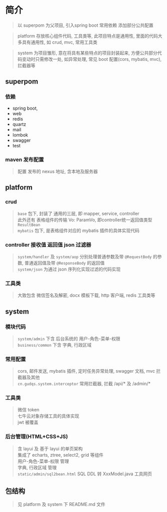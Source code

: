 # 简介
> 以 superpom 为父项目, 引入spring boot 常用依赖 添加部分公共配置  
  
> platform 存放核心组件代码, 工具类等, 此项目特点是通用性, 里面的代码大多具有通用性, 如 crud, mvc, 常用工具类  

> system 为项目雏形, 意在将具有某些特点的项目封装起来, 方便公共部分代码变动时只需修改一处, 如异常处理, 常见 boot 配置(cors, mybatis, mvc), 拦截器等

## superpom
### 依赖
 - spring boot, 
 - web
 - redis
 - quartz
 - mail
 - lombok
 - swagger
 - test
 
### maven 发布配置
> 配置 发布的 nexus 地址, 含本地及服务器


## platform
###  crud
> `base` 包下, 封装了 通用的三层, 即 mapper, service, controller  
此外还有 表格组件的传输 Vo: ParamVo, 即controller统一返回值类型 `ResultBean`  
`mybatis` 包下, 是表格组件对应的 mybatis 插件的具体实现代码  

### controller 接收值 返回值 json 过滤器
> `system/handler` 及 `system/aop` 分别处理普通参数及带 `@RequestBody` 的参数, 普通返回值及带 `@ResponseBody` 的返回值  
`system/json` 为通过 json 序列化实现过滤的代码实现 

### 工具类
> 大致包含 微信签名及解密, docx 模板下载, http 客户端, redis 工具类等


## system
### 模块代码
> `system/admin` 下含 后台系统的 用户-角色-菜单-权限  
`business/common` 下含 字典, 行政区域

### 常用配置
> cors, 邮件发送, mybatis 插件, 定时任务异常处理, swagger 文档, mvc 拦截器及其他  
`cn.gudqs.system.interceptor` 常用拦截器, 拦截 /api/* 及 /admin/*

### 工具类
> 微信 token   
 七牛云对象存储工具的具体实现  
 jwt 被覆盖
 
### 后台管理(HTML+CSS+JS)
> 含 layui 及 基于 layui 的单页架构  
集成了 echarts, ztree, select2, grid 等组件  
用户-角色-菜单-权限 管理  
字典, 行政区域 管理  
`static/admin/sql2bean.html` SQL DDL 转 XxxModel.java 工具网页

## 包结构
> 见 platform 及 system 下 README.md 文件